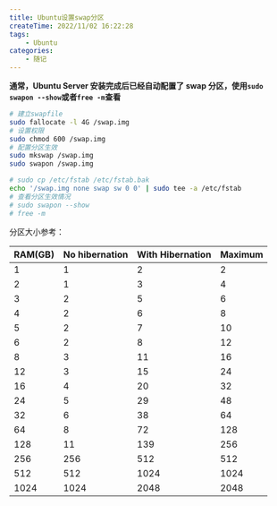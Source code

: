 ```yaml
---
title: Ubuntu设置swap分区
createTime: 2022/11/02 16:22:28
tags:
    - Ubuntu
categories:
    - 随记
---
```


**通常，Ubuntu Server 安装完成后已经自动配置了 swap 分区，使用`sudo swapon --show`或者`free -m`查看**

```bash
# 建立swapfile
sudo fallocate -l 4G /swap.img
# 设置权限
sudo chmod 600 /swap.img
# 配置分区生效
sudo mkswap /swap.img
sudo swapon /swap.img

# sudo cp /etc/fstab /etc/fstab.bak
echo '/swap.img none swap sw 0 0' | sudo tee -a /etc/fstab
# 查看分区生效情况
# sudo swapon --show
# free -m
```

分区大小参考：

| RAM(GB) | No hibernation | With Hibernation | Maximum |
| ------- | -------------- | ---------------- | ------- |
| 1       | 1              | 2                | 2       |
| 2       | 1              | 3                | 4       |
| 3       | 2              | 5                | 6       |
| 4       | 2              | 6                | 8       |
| 5       | 2              | 7                | 10      |
| 6       | 2              | 8                | 12      |
| 8       | 3              | 11               | 16      |
| 12      | 3              | 15               | 24      |
| 16      | 4              | 20               | 32      |
| 24      | 5              | 29               | 48      |
| 32      | 6              | 38               | 64      |
| 64      | 8              | 72               | 128     |
| 128     | 11             | 139              | 256     |
| 256     | 256            | 512              | 512     |
| 512     | 512            | 1024             | 1024    |
| 1024    | 1024           | 2048             | 2048    |
